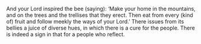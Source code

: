 And your Lord inspired the bee (saying): ‘Make your home in the mountains, and on the trees and the trellises that they erect. Then eat from every (kind of) fruit and follow meekly the ways of your Lord.’ There issues from its bellies a juice of diverse hues, in which there is a cure for the people. There is indeed a sign in that for a people who reflect.